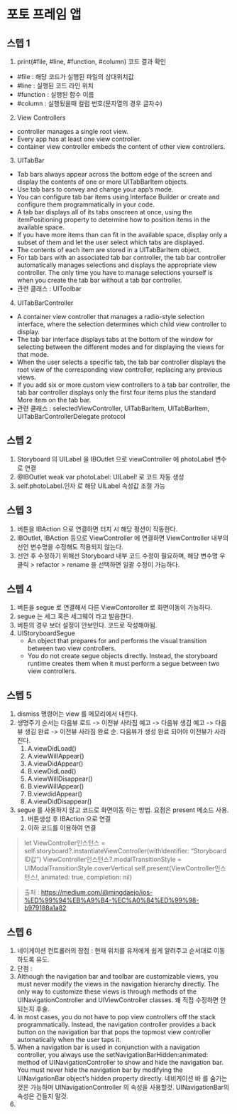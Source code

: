 # 포토 프레임 앱

## 스텝 1

1. print(#file, #line, #function, #column) 코드 결과 확인
- #file : 해당 코드가 실행된 파일의 상대위치값
- #line : 실행된 코드 라인 위치
- #function : 실행된 함수 이름
- #column : 실행됬을때 컬럼 번호(문자열의 경우 글자수)

2. View Controllers
- controller manages a single root view.
- Every app has at least one view controller.
- container view controller embeds the content of other view controllers.
3. UITabBar
- Tab bars always appear across the bottom edge of the screen and display the contents of one or more UITabBarItem objects.
- Use tab bars to convey and change your app’s mode.
- You can configure tab bar items using Interface Builder or create and configure them programmatically in your code.
- A tab bar displays all of its tabs onscreen at once, using the itemPositioning property to determine how to position items in the available space.
- If you have more items than can fit in the available space, display only a subset of them and let the user select which tabs are displayed.
- The contents of each item are stored in a UITabBarItem object.
- For tab bars with an associated tab bar controller, the tab bar controller automatically manages selections and displays the appropriate view controller. The only time you have to manage selections yourself is when you create the tab bar without a tab bar controller.
- 관련 클래스 : UIToolbar

4. UITabBarController
- A container view controller that manages a radio-style selection interface, where the selection determines which child view controller to display.
- The tab bar interface displays tabs at the bottom of the window for selecting between the different modes and for displaying the views for that mode.
- When the user selects a specific tab, the tab bar controller displays the root view of the corresponding view controller, replacing any previous views.
- If you add six or more custom view controllers to a tab bar controller, the tab bar controller displays only the first four items plus the standard More item on the tab bar.
- 관련 클래스 : selectedViewController, UITabBarItem, UITabBarItem, UITabBarControllerDelegate protocol

## 스텝 2

1. Storyboard 의 UILabel 을 IBOutlet 으로 viewController 에 photoLabel 변수로 연결
2. @IBOutlet weak var photoLabel: UILabel! 로 코드 자동 생성
3. self.photoLabel.인자 로 해당 UILabel 속성값 조절 가능

## 스텝 3

1. 버튼을 IBAction 으로 연결하면 터치 시 해당 펑션이 작동한다.
2. IBOutlet, IBAction 등으로 ViewController 에 연결하면 ViewController 내부의 선언 변수명을 수정해도 적용되지 않는다. 
3. 선언 후 수정하기 위해선 Storyboard 내부 코드 수정이 필요하며, 해당 변수명 우클릭 > refactor > rename 을 선택하면 일괄 수정이 가능하다.

## 스텝 4

1. 버튼을 segue 로 연결해서 다른 ViewContoroller 로 화면이동이 가능하다.
2. segue 는 세그 혹은 세그웨이 라고 발음한다.
3. 버튼의 경우 보더 설정이 안보인다. 코드로 작성해야됨.
4. UIStoryboardSegue
	- An object that prepares for and performs the visual transition between two view controllers.
	- You do not create segue objects directly. Instead, the storyboard runtime creates them when it must perform a segue between two view controllers.

## 스텝 5

1. dismiss 명령어는 view 를 메모리에서 내린다.
2. 생명주기 순서는 다음뷰 로드 -> 이전뷰 사라짐 예고 -> 다음뷰 생김 예고 -> 다음뷰 생김 완료 -> 이전뷰 사라짐 완료 순. 다음뷰가 생성 완료 되어야 이전뷰가 사라진다.
	1. A.viewDidLoad()
	2. A.viewWillAppear()
	3. A.viewDidAppear()
	4. B.viewDidLoad()
	5. A.viewWillDisappear()
	6. B.viewWillAppear()
	7. B.viewdidAppear()
	8. A.viewDidDisappear()
3. segue 를 사용하지 않고 코드로 화면이동 하는 방법. 요점은 present 메소드 사용.
	1. 버튼생성 후 IBAction 으로 연결
	2. 이하 코드를 이용하여 연결

> let ViewController인스턴스 = self.storyboard?.instantiateViewController(withIdentifier: “Storyboard ID값”)
ViewController인스턴스?.modalTransitionStyle = UIModalTransitionStyle.coverVertical
self.present(ViewController인스턴스!, animated: true, completion: nil)

>출처 : https://medium.com/@mingdaejo/ios-%ED%99%94%EB%A9%B4-%EC%A0%84%ED%99%98-b979188a1a82

## 스텝 6

1. 네이게이션 컨트롤러의 장점 : 현재 위치를 유저에게 쉽게 알려주고 순서대로 이동하도록 유도.
2. 단점 : 
3. Although the navigation bar and toolbar are customizable views, you must never modify the views in the navigation hierarchy directly. The only way to customize these views is through methods of the UINavigationController and UIViewController classes. 왜 직접 수정하면 안되는지 후술.
4. In most cases, you do not have to pop view controllers off the stack programmatically. Instead, the navigation controller provides a back button on the navigation bar that pops the topmost view controller automatically when the user taps it.
5. When a navigation bar is used in conjunction with a navigation controller, you always use the setNavigationBarHidden:animated: method of UINavigationController to show and hide the navigation bar. You must never hide the navigation bar by modifying the UINavigationBar object’s hidden property directly. 네비게이션 바 를 숨기는것은 가능하며 UINavigationController 의 속성을 사용할것. UINavigationBar의 속성은 건들지 말것.
6. 